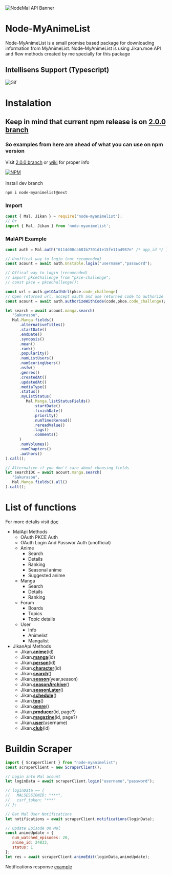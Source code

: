 ![NodeMal API Banner](https://i.imgur.com/IcBShyO.png)

# Node-MyAnimeList
Node-MyAnimeList is a small promise based package for downloading information from MyAnimeList.
Node-MyAnimeList is using Jikan.moe API and flew methods created by me specially for this package


## Intellisens Support (Typescript)
![Gif](https://i.imgur.com/J1dUQf2.gif)

# Instalation
## Keep in mind that current npm release is on [2.0.0 branch](https://github.com/PolyMeilex/node-myanimelist/tree/2.0.0)
### So examples from here are ahead of what you can use on npm version
Visit [2.0.0 branch](https://github.com/PolyMeilex/node-myanimelist/tree/2.0.0) or [wiki](https://github.com/PolyMeilex/node-myanimelist/wiki) for proper info

[![NPM](https://nodei.co/npm/node-myanimelist.png)](https://nodei.co/npm/node-myanimelist/)   
<br>
Install dev branch
```sh
npm i node-myanimelist@next
```

### Import
```js
const { Mal, Jikan } = require("node-myanimelist");
// Or
import { Mal, Jikan } from 'node-myanimelist';
```
### MalAPI Example
```ts
const auth = Mal.auth("6114d00ca681b7701d1e15fe11a4987e" /* app_id */ );

// Unoffical way to login (not recomended)
const acount = await auth.Unstable.login("username","password");

// Offical way to login (recomended)
// import pkceChallenge from "pkce-challenge";
// const pkce = pkceChallenge();

const url = auth.getOAuthUrl(pkce.code_challenge)
// Open returned url, accept oauth and use returned code to authorize
const acount = await auth.authorizeWithCode(code,pkce.code_challenge);

let search = await acount.manga.search(
   "Sakurasou",
   Mal.Manga.fields()
      .alternativeTitles()
      .startDate()
      .endDate()
      .synopsis()
      .mean()
      .rank()
      .popularity()
      .numListUsers()
      .numScoringUsers()
      .nsfw()
      .genres()
      .createdAt()
      .updatedAt()
      .mediaType()
      .status()
      .myListStatus(
         Mal.Manga.listStatusFields()
            .startDate()
            .finishDate()
            .priority()
            .numTimesReread()
            .rereadValue()
            .tags()
            .comments()
      )
      .numVolumes()
      .numChapters()
      .authors()
).call();

// Alternative if you don't care about choosing fields
let searchIDC = await acount.manga.search(
   "Sakurasou",
   Mal.Manga.fields().all()
).call();
```
# List of functions
For more detalis visit [doc](https://polymeilex.github.io/node-myanimelist/)
* MalApi Methods
	* OAuth PKCE Auth
	* OAuth Login And Passwor Auth (unofficial)
  * Anime
    * Search
    * Details
    * Ranking
    * Seasonal anime
    * Suggested anime
  * Manga
    * Search
    * Details
    * Ranking
  * Forum
    * Boards
    * Topics
    * Topic details 
  * User
    * Info
    * Animelist
    * Mangalist
* JikanApi Methods
	* Jikan.**[anime](https://polymeilex.github.io/node-myanimelist/modules/_jikan_index_.html)**(id)
	* Jikan.**[manga](https://polymeilex.github.io/node-myanimelist/modules/_jikan_index_.html)**(id) 
	* Jikan.**[person](https://polymeilex.github.io/node-myanimelist/modules/_jikan_index_.html)**(id) 
	* Jikan.**[character](https://polymeilex.github.io/node-myanimelist/modules/_jikan_index_.html)**(id) 
 	* Jikan.**[search](https://polymeilex.github.io/node-myanimelist/modules/_jikan_index_.html)**()
 	* Jikan.**[season](https://polymeilex.github.io/node-myanimelist/modules/_jikan_index_.html)**(year,season)
 	* Jikan.**[seasonArchive](https://polymeilex.github.io/node-myanimelist/modules/_jikan_index_.html)**()
 	* Jikan.**[seasonLater](https://polymeilex.github.io/node-myanimelist/modules/_jikan_index_.html)**() 
	* Jikan.**[schedule](https://polymeilex.github.io/node-myanimelist/modules/_jikan_index_.html)**()
	* Jikan.**[top](https://polymeilex.github.io/node-myanimelist/modules/_jikan_index_.html)**()
	* Jikan.**[genre](https://polymeilex.github.io/node-myanimelist/modules/_jikan_index_.html)**()
	* Jikan.**[producer](https://polymeilex.github.io/node-myanimelist/modules/_jikan_index_.html)**(id, page?)
	* Jikan.**[magazine](https://polymeilex.github.io/node-myanimelist/modules/_jikan_index_.html)**(id, page?)
	* Jikan.**[user](https://polymeilex.github.io/node-myanimelist/modules/_jikan_index_.html)**(username)
	* Jikan.**[club](https://polymeilex.github.io/node-myanimelist/modules/_jikan_index_.html)**(id)

# Buildin Scraper
```js
import { ScraperClient } from "node-myanimelist";
const scraperClient = new ScraperClient();

// Login into Mal acount
let loginData = await scraperClient.login("username","password");

// loginData == {
//   MALSESSIONID: "***",
//   csrf_token: "***"
// };

// Get Mal User Notifications
let notifications = await scraperClient.notifications(loginData);

// Update Episode On Mal
const animeUpdate = {
   num_watched_episodes: 20,
   anime_id: 24833,
   status: 1
};
let res = await scraperClient.animeEdit(loginData,animeUpdate);

```
Notifications response [example](https://github.com/PolyMeilex/node-myanimelist/blob/master/dataExamples/exampleNotyfications.json)
